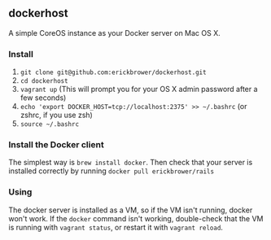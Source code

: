## dockerhost

A simple CoreOS instance as your Docker server on Mac OS X. 

### Install

1. `git clone git@github.com:erickbrower/dockerhost.git`
2. `cd dockerhost`
3. `vagrant up` (This will prompt you for your OS X admin password after a few seconds)
4. `echo 'export DOCKER_HOST=tcp://localhost:2375' >> ~/.bashrc` (or zshrc, if you use zsh)
5. `source ~/.bashrc`

### Install the Docker client

The simplest way is  `brew install docker`. Then check that your server is installed correctly by running `docker pull erickbrower/rails`


### Using 

The docker server is installed as a VM, so if the VM isn't running, docker won't work. If the `docker` command isn't working, double-check that the VM is running with `vagrant status`, or restart it with `vagrant reload`.
